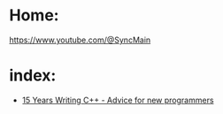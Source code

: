 # Home:
https://www.youtube.com/@SyncMain

# index:
- [15 Years Writing C++ - Advice for new programmers](https://youtu.be/37VZu3b045k)

